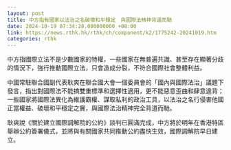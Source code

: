 ```yaml
---
layout: post
title: 中方指有國家以法治之名破壞和平穩定　與國際法精神背道而馳
date: 2024-10-19 07:34:28.000000000 +08:00
link: https://news.rthk.hk/rthk/ch/component/k2/1775242-20241019.htm
categories: rthk
---
```


中方指國際立法不是少數國家的特權，一些國家在無普遍共識、甚至存在顯著分歧的情況下，強行推動國際立法，只會造成分裂，不符合國際社會整體利益。

中國常駐聯合國副代表耿爽在聯合國大會一個委員會的「國內與國際法治」議題下發言，指出對國際法不能搞雙重標準和選擇性適用，更不能惡意歪曲和肆意違背；一些國家將國際法異化為維護霸權、謀取私利的政治工具，以法治之名行侵害他國正當權益、破壞和平穩定之實，與國際法治精神完全背道而馳。

耿爽說《關於建立國際調解院的公約》談判已圓滿完成，中方將於明年在香港特區舉辦公約簽署儀式，並將與有關國家共同推動公約盡快生效，國際調解院早日建立。

